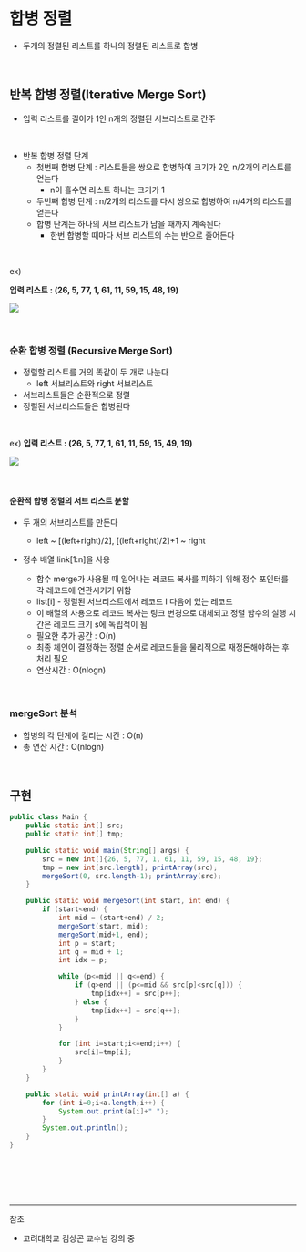 # 합병 정렬


- 두개의 정렬된 리스트를 하나의 정렬된 리스트로 합병

<br/>

## 반복 합병 정렬(Iterative Merge Sort)

- 입력 리스트를 길이가 1인 n개의 정렬된 서브리스트로 간주
 
<br/>


- 반복 합병 정렬 단계
  - 첫번째 합병 단계 : 리스트들을 쌍으로 합병하여 크기가 2인 n/2개의 리스트를 얻는다
     - n이 홀수면 리스트 하나는 크기가 1
  - 두번째 합병 단계 : n/2개의 리스트를 다시 쌍으로 합병하여 n/4개의 리스트를 얻는다
  - 합병 단계는 하나의 서브 리스트가 남을 때까지 계속된다
     - 한번 합병할 때마다 서브 리스트의 수는 반으로 줄어든다
               
<br/>
 
ex)

 
**입력 리스트 : (26, 5, 77, 1, 61, 11, 59, 15, 48, 19)**

 
 
 ![](https://images.velog.io/images/cham/post/96d23d6b-3d2e-481e-9e93-a46080062bd9/image.png)


<br/>

### 순환 합병 정렬 (Recursive Merge Sort)

 - 정렬할 리스트를 거의 똑같이 두 개로 나눈다
   - left 서브리스트와 right 서브리스트
 - 서브리스트들은 순환적으로 정렬
 - 정렬된 서브리스트들은 합병된다
 
 
<br/>

ex)
**입력 리스트 : (26, 5, 77, 1, 61, 11, 59, 15, 49, 19)**

![](https://images.velog.io/images/cham/post/24379864-4004-4ef5-8624-bf748d475431/image.png)

<br/>

#### 순환적 합병 정렬의 서브 리스트 분할

 - 두 개의 서브리스트를 만든다
   - left ~ [(left+right)/2], [(left+right)/2]+1 ~ right
   
 - 정수 배열 link[1:n]을 사용
   - 함수 merge가 사용될 때 일어나는 레코드 복사를 피하기 위해 정수 포인터를 각 레코드에 연관시키기 위함
   - list[i] - 정렬된 서브리스트에서 레코드 I 다음에 있는 레코드
   - 이 배열의 사용으로 레코드 복사는 링크 변경으로 대체되고 정렬 함수의 실행 시간은 레코드 크기 s에 독립적이 됨
   - 필요한 추가 공간 : O(n)
   - 최종 체인이 결정하는 정렬 순서로 레코드들을 물리적으로 재정돈해야하는 후처리 필요
   - 연산시간 : O(nlogn)


<br/>

### mergeSort 분석

 - 합병의 각 단계에 걸리는 시간 : O(n)
 - 총 연산 시간 : O(nlogn)


<br/>

## 구현

```java
public class Main {
    public static int[] src;
    public static int[] tmp;

    public static void main(String[] args) {
        src = new int[]{26, 5, 77, 1, 61, 11, 59, 15, 48, 19};
        tmp = new int[src.length]; printArray(src);
        mergeSort(0, src.length-1); printArray(src);
    }

    public static void mergeSort(int start, int end) {
        if (start<end) {
            int mid = (start+end) / 2;
            mergeSort(start, mid);
            mergeSort(mid+1, end);
            int p = start;
            int q = mid + 1;
            int idx = p;

            while (p<=mid || q<=end) {
                if (q>end || (p<=mid && src[p]<src[q])) {
                    tmp[idx++] = src[p++];
                } else {
                    tmp[idx++] = src[q++];
                }
            }

            for (int i=start;i<=end;i++) {
                src[i]=tmp[i];
            }
        }
    }

    public static void printArray(int[] a) {
        for (int i=0;i<a.length;i++) {
            System.out.print(a[i]+" ");
        }
        System.out.println();
    }
}
```


<br/><br/><br/><br/>
   
---
참조
- 고려대학교 김상곤 교수님 강의 중